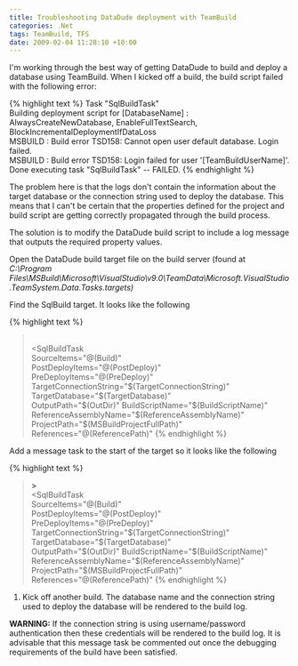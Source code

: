 ```yaml
---
title: Troubleshooting DataDude deployment with TeamBuild
categories: .Net
tags: TeamBuild, TFS
date: 2009-02-04 11:28:10 +10:00
---
```


I'm working through the best way of getting DataDude to build and deploy a database using TeamBuild. When I kicked off a build, the build script failed with the following error:

{% highlight text %}
Task "SqlBuildTask"   
  Building deployment script for [DatabaseName] : AlwaysCreateNewDatabase, EnableFullTextSearch, BlockIncrementalDeploymentIfDataLoss   
MSBUILD : Build error TSD158: Cannot open user default database. Login failed.   
MSBUILD : Build error TSD158: Login failed for user '[TeamBuildUserName]'.   
Done executing task "SqlBuildTask" -- FAILED.
{% endhighlight %}

<!--more-->

The problem here is that the logs don't contain the information about the target database or the connection string used to deploy the database. This means that I can't be certain that the properties defined for the project and build script are getting correctly propagated through the build process. 

The solution is to modify the DataDude build script to include a log message that outputs the required property values. 

Open the DataDude build target file on the build server (found at _C:\Program Files\MSBuild\Microsoft\VisualStudio\v9.0\TeamData\Microsoft.VisualStudio.TeamSystem.Data.Tasks.targets)_

Find the SqlBuild target. It looks like the following

{% highlight text %}
> <Target Name="SqlBuild"   
>         DependsOnTargets="$(SqlBuildDependsOn)"   
>         Inputs="@(SqlBuildInputItems)"   
>         Outputs="@(SqlBuildOutputItems)"   
>         >    
>   <SqlBuildTask   
>         SourceItems="@(Build)"   
>         PostDeployItems="@(PostDeploy)"   
>         PreDeployItems="@(PreDeploy)"   
>         TargetConnectionString="$(TargetConnectionString)"   
>         TargetDatabase="$(TargetDatabase)"   
>         OutputPath="$(OutDir)"   
>         BuildScriptName="$(BuildScriptName)"   
>         ReferenceAssemblyName="$(ReferenceAssemblyName)"   
>         ProjectPath="$(MSBuildProjectFullPath)"   
>         References="@(ReferencePath)"
{% endhighlight %}

Add a message task to the start of the target so it looks like the following
    
{% highlight text %}
> <Target Name="SqlBuild"   
>         DependsOnTargets="$(SqlBuildDependsOn)"   
>         Inputs="@(SqlBuildInputItems)"   
>         Outputs="@(SqlBuildOutputItems)"   
>         >

>   **> <Message Text="Deploying database $(TargetDatabase) with connection $(TargetConnectionString)" />**  
>   <SqlBuildTask   
>         SourceItems="@(Build)"   
>         PostDeployItems="@(PostDeploy)"   
>         PreDeployItems="@(PreDeploy)"   
>         TargetConnectionString="$(TargetConnectionString)"   
>         TargetDatabase="$(TargetDatabase)"   
>         OutputPath="$(OutDir)"   
>         BuildScriptName="$(BuildScriptName)"   
>         ReferenceAssemblyName="$(ReferenceAssemblyName)"   
>         ProjectPath="$(MSBuildProjectFullPath)"   
>         References="@(ReferencePath)"
{% endhighlight %}

1. Kick off another build. The database name and the connection string used to deploy the database will be rendered to the build log.

**WARNING:** If the connection string is using username/password authentication then these credentials will be rendered to the build log. It is advisable that this message task be commented out once the debugging requirements of the build have been satisfied.